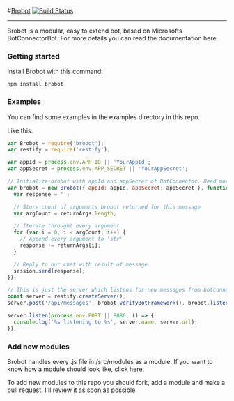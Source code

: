 

#[Brobot](https://knock-in.github.io/brobot)	[![Build Status](https://travis-ci.org/knock-in/brobot.svg?branch=development)](https://travis-ci.org/knock-in/brobot)

----------

Brobot is a modular, easy to extend bot, based on Microsofts BotConnectorBot. For more details you can read the documentation here.

### Getting started

Install Brobot with this command:

`npm install brobot`

### Examples

You can find some examples in the examples directory in this repo.

Like this:

```javascript
var Brobot = require('brobot');
var restify = require('restify');

var appId = process.env.APP_ID || 'YourAppId';
var appSecret = process.env.APP_SECRET || 'YourAppSecret';

// Initialize brobot with appId and appSecret of BotConnector. Read more: http://docs.botframework.com/connector/getstarted/#navtitle
var brobot = new Brobot({ appId: appId, appSecret: appSecret }, function(session, returnArgs) {
  var response = '';

  // Store count of arguments brobot returned for this message
  var argCount = returnArgs.length;

  // Iterate throught every argument
  for (var i = 0; i < argCount; i++) {
    // Append every argument to 'str'
    response += returnArgs[i];
  }

  // Reply to our chat with result of message
  session.send(response);
});

// This is just the server which listens for new messages from botconnector
const server = restify.createServer();
server.post('/api/messages', brobot.verifyBotFramework(), brobot.listen());

server.listen(process.env.PORT || 8080, () => {
  console.log('%s listening to %s', server.name, server.url);
});
```

### Add new modules

Brobot handles every .js file in /src/modules as a module. If you want to know how a module should look like, click [here](http://knock-in.github.io/brobot/docco/exampleModule.html).

To add new modules to this repo you should fork, add a module and make a pull request. I'll review it as soon as possible.

